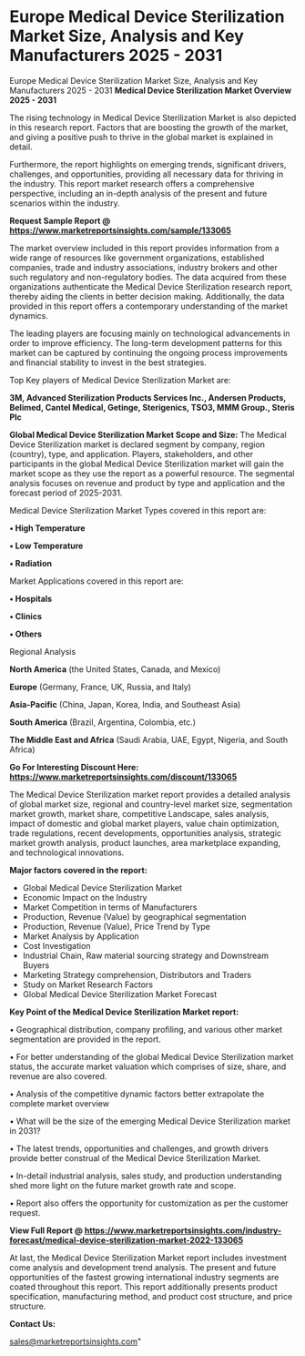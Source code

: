 # Europe Medical Device Sterilization Market Size, Analysis and Key Manufacturers 2025 - 2031
Europe Medical Device Sterilization Market Size, Analysis and Key Manufacturers 2025 - 2031
<Strong> Medical Device Sterilization Market Overview 2025 - 2031</strong>

The rising technology in Medical Device Sterilization Market is also depicted in this research report. Factors that are boosting the growth of the market, and giving a positive push to thrive in the global market is explained in detail.

Furthermore, the report highlights on emerging trends, significant drivers, challenges, and opportunities, providing all necessary data for thriving in the industry. This report market research offers a comprehensive perspective, including an in-depth analysis of the present and future scenarios within the industry.

<strong>Request Sample Report @ <a href=https://www.marketreportsinsights.com/sample/133065>https://www.marketreportsinsights.com/sample/133065</a></strong>

The market overview included in this report provides information from a wide range of resources like government organizations, established companies, trade and industry associations, industry brokers and other such regulatory and non-regulatory bodies. The data acquired from these organizations authenticate the Medical Device Sterilization research report, thereby aiding the clients in better decision making. Additionally, the data provided in this report offers a contemporary understanding of the market dynamics.

The leading players are focusing mainly on technological advancements in order to improve efficiency. The long-term development patterns for this market can be captured by continuing the ongoing process improvements and financial stability to invest in the best strategies.

Top Key players of Medical Device Sterilization Market are:

<strong>3M, Advanced Sterilization Products Services Inc., Andersen Products, Belimed, Cantel Medical, Getinge, Sterigenics, TSO3, MMM Group., Steris Plc</strong>

<strong><b>Global Medical Device Sterilization Market Scope and Size:</b></strong>
The Medical Device Sterilization market is declared segment by company, region (country), type, and application. Players, stakeholders, and other participants in the global Medical Device Sterilization market will gain the market scope as they use the report as a powerful resource. The segmental analysis focuses on revenue and product by type and application and the forecast period of 2025-2031.

Medical Device Sterilization Market Types covered in this report are:

<strong>• High Temperature

• Low Temperature

• Radiation</strong>

Market Applications covered in this report are:

<strong>• Hospitals

• Clinics

• Others</strong> 

Regional Analysis

<strong>North America</strong> (the United States, Canada, and Mexico)

<strong>Europe</strong> (Germany, France, UK, Russia, and Italy)

<strong>Asia-Pacific</strong> (China, Japan, Korea, India, and Southeast Asia)

<strong>South America</strong> (Brazil, Argentina, Colombia, etc.)

<strong>The Middle East and Africa</strong> (Saudi Arabia, UAE, Egypt, Nigeria, and South Africa)

<strong>Go For Interesting Discount Here: <a href=https://www.marketreportsinsights.com/discount/133065>https://www.marketreportsinsights.com/discount/133065</a></strong>

The Medical Device Sterilization market report provides a detailed analysis of global market size, regional and country-level market size, segmentation market growth, market share, competitive Landscape, sales analysis, impact of domestic and global market players, value chain optimization, trade regulations, recent developments, opportunities analysis, strategic market growth analysis, product launches, area marketplace expanding, and technological innovations.

<strong><b>Major factors covered in the report:</b></strong>
<ul>
  <li>Global Medical Device Sterilization Market </li>
  <li>Economic Impact on the Industry</li>
  <li>Market Competition in terms of Manufacturers</li>
  <li>Production, Revenue (Value) by geographical segmentation</li>
  <li>Production, Revenue (Value), Price Trend by Type</li>
  <li>Market Analysis by Application</li>
  <li>Cost Investigation</li>
  <li>Industrial Chain, Raw material sourcing strategy and Downstream Buyers</li>
  <li>Marketing Strategy comprehension, Distributors and Traders</li>
  <li>Study on Market Research Factors</li>
  <li>Global Medical Device Sterilization Market Forecast</li>
</ul>

<strong><b>Key Point of the Medical Device Sterilization Market report:</b></strong>

• Geographical distribution, company profiling, and various other market segmentation are provided in the report.

• For better understanding of the global Medical Device Sterilization market status, the accurate market valuation which comprises of size, share, and revenue are also covered.

• Analysis of the competitive dynamic factors better extrapolate the complete market overview

• What will be the size of the emerging Medical Device Sterilization market in 2031?

• The latest trends, opportunities and challenges, and growth drivers provide better construal of the Medical Device Sterilization Market.

• In-detail industrial analysis, sales study, and production understanding shed more light on the future market growth rate and scope.

• Report also offers the opportunity for customization as per the customer request.

<strong><b>View Full Report @ <a href=https://www.marketreportsinsights.com/industry-forecast/medical-device-sterilization-market-2022-133065>https://www.marketreportsinsights.com/industry-forecast/medical-device-sterilization-market-2022-133065</a></b></strong>


At last, the Medical Device Sterilization Market report includes investment come analysis and development trend analysis. The present and future opportunities of the fastest growing international industry segments are coated throughout this report. This report additionally presents product specification, manufacturing method, and product cost structure, and price structure.

<strong>Contact Us:</strong>

sales@marketreportsinsights.com"
